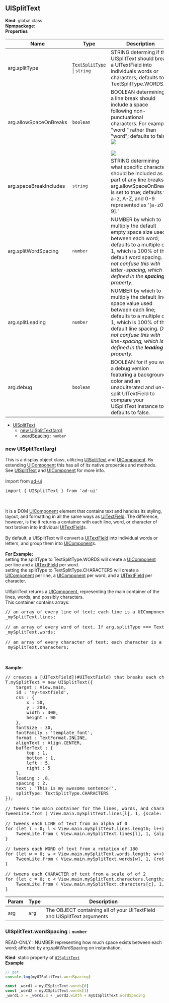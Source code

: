 <a name="UISplitText"></a>

## UISplitText
**Kind**: global class  
**Npmpackage**:   
**Properties**

| Name | Type | Description |
| --- | --- | --- |
| arg.splitType | [<code>TextSplitType</code>](#TextSplitType) \| <code>string</code> | STRING determing if the UISplitText should break a UITextField into individuals words or characters; defaults to TextSplitType.WORDS. |
| arg.allowSpaceOnBreaks | <code>boolean</code> | BOOLEAN determining if a line break should include a space following non-punctuational characters. For example: "word " rather than "word"; defaults to false. 		<br> 		<img src="../docs_images/uisplittext/breakSpace_true.jpg" /> 		<br> 		<br> 		<img src="../docs_images/uisplittext/breakSpace_false.jpg" /> 		<br> |
| arg.spaceBreakIncludes | <code>string</code> | STRING determining what specific characters should be included as part of any line breaks if arg.allowSpaceOnBreaks is set to true; defaults to a-z, A-Z, and 0-9 represented as '[a-z0-9].' |
| arg.splitWordSpacing | <code>number</code> | NUMBER by which to multiply the default empty space size used between each word; defaults to a multiple of 1, which is 100% of the default word spacing. <i>Do not confuse this with letter-spacing, which is defined in the <b>spacing</b> property.</i> |
| arg.splitLeading | <code>number</code> | NUMBER by which to multiply the default line space value used between each line; defaults to a multiple of 1, which is 100% of the default line spacing. <i>Do not confuse this with line-spacing, which is defined in the <b>leading</b> property.</i> |
| arg.debug | <code>boolean</code> | BOOLEAN for if you want a debug version featuring a background color and an unadulterated and un-split UITextField to compare your UISplitText instance to; defaults to false. |


* [UISplitText](#UISplitText)
    * [new UISplitText(arg)](#new_UISplitText_new)
    * [.wordSpacing](#UISplitText.wordSpacing) : <code>number</code>

<a name="new_UISplitText_new"></a>

### new UISplitText(arg)
This is a display object class, utilizing [UISplitText](#UISplitText) and [UIComponent](#UIComponent).  By extending [UIComponent](#UIComponent) this has all of its native properties and methods.
See [UISplitText](#UISplitText) and [UIComponent](#UIComponent) for more info.
<br><br>
Import from <a href="https://github.com/ff0000-ad-tech/ad-ui">ad-ui</a>
<br>
<pre class="sunlight-highlight-javascript">
import { UISplitText } from 'ad-ui'
</pre>
<br><br>
It is a DOM [UIComponent](#UIComponent) element that contains text and handles its styling, layout, and formatting in all the same ways as [UITextField](#UITextField). The difference, however, is the it returns a container with each line, word, or character of text broken into individual [UITextField](#UITextField)s.
<br><br>
By default, a UISplitText will convert a [UITextField](#UITextField) into individual words or letters, and group them into [UIComponent](#UIComponent)s.
<br><br>
<b>For Example:</b>
<br>setting the splitType to TextSplitType.WORDS will create a [UIComponent](#UIComponent) per line and a [UITextField](#UITextField) per word.
<br>setting the splitType to TextSplitType.CHARACTERS will create a [UIComponent](#UIComponent) per line, a [UIComponent](#UIComponent) per word, and a [UITextField](#UITextField) per character.
<br><br>
UISplitText returns a [UIComponent](#UIComponent), representing the main container of the lines, words, and possibly characters.
<br>
This container contains arrays:
<pre class="sunlight-highlight-javascript">
// an array of every line of text; each line is a UIComponent
_mySplitText.lines;

// an array of every word of text. If arg.splitType === TextSplitType.CHARACTERS, these will be UIComponents, otherwise they are UITextFields
_mySplitText.words;

// an array of every character of text; each character is a [UITextField](#UITextField)
_mySplitText.characters;
</pre>
<br><br>
<b>Sample:</b><br>
<pre class="sunlight-highlight-javascript">
// creates a [UITextField](#UITextField) that breaks each character of the text value into its own [UITextField](#UITextField)
T.mySplitText = new UISplitText({
	target : View.main,
	id : 'my-textfield',
	css : {
		x : 50,
		y : 200,
		width : 300,
		height : 90
	},
	fontSize : 30,
	fontFamily : 'template_font',
	format : TextFormat.INLINE,
	alignText : Align.CENTER,
	bufferText : {
		top : 1,
		bottom : 1,
		left : 5,
		right : 5
	},
	leading : .8,
	spacing : 2,
	text : 'This is my awesome sentence!',
	splitType: TextSplitType.CHARACTERS
});

// tweens the main container for the lines, words, and characters
TweenLite.from ( View.main.mySplitText.lines[l], 1, {scale: 0 });

// tweens each LINE of text from an alpha of 0
for (let l = 0; l < View.main.mySplitText.lines.length; l++){
	TweenLite.from ( View.main.mySplitText.lines[l], 1, {alpha: 0 });
}

// tweens each WORD of text from a rotation of 180
for (let w = 0; w < View.main.mySplitText.words.length; w++){
	TweenLite.from ( View.main.mySplitText.words[w], 1, {rotation: 180 });
}

// tweens each CHARACTER of text from a scale of of 2
for (let c = 0; c < View.main.mySplitText.characters.length; c++){
	TweenLite.from ( View.main.mySplitText.characters[c], 1, {scale: 2 });
}
</pre>


| Param | Type | Description |
| --- | --- | --- |
| arg | <code>arg</code> | The OBJECT containing all of your UITextField and UISplitText arguments |

<a name="UISplitText.wordSpacing"></a>

### UISplitText.wordSpacing : <code>number</code>
READ-ONLY : NUMBER representing how much space exists between each word; affected by arg.splitWordSpacing on instantiation.

**Kind**: static property of [<code>UISplitText</code>](#UISplitText)  
**Example**  
```js
// get
console.log(myUISplitText.wordSpacing)

const _word1 = myUISplitText.words[0]
const _word2 = myUISplitText.words[1]
_word1.x = _word2.x + _word2.width + myUISplitText.wordSpacing
```
